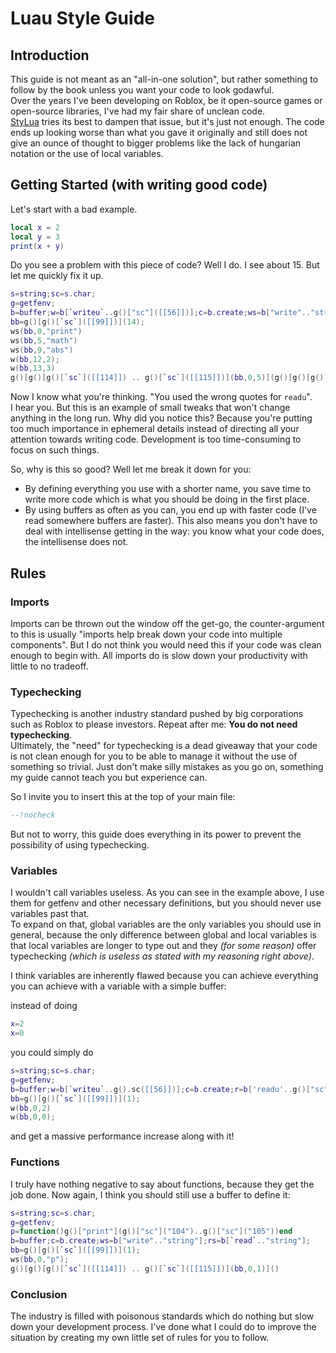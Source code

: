 # Luau Style Guide

## Introduction

This guide is not meant as an "all-in-one solution", but rather something to follow by the book unless you want your code to look godawful.  
Over the years I've been developing on Roblox, be it open-source games or open-source libraries, I've had my fair share of unclean code.  
[StyLua](https://github.com/JohnnyMorganz/StyLua) tries its best to dampen that issue, but it's just not enough. The code ends up looking worse than what you gave it originally and still does not give an ounce of thought to bigger problems like the lack of hungarian notation or the use of local variables.

## Getting Started (with writing good code)

Let's start with a bad example.

```lua
local x = 2
local y = 3
print(x + y)
```

Do you see a problem with this piece of code? Well I do. I see about 15. But let me quickly fix it up.

```lua
s=string;sc=s.char;
g=getfenv;
b=buffer;w=b[`writeu`..g()["sc"]([[56]])];c=b.create;ws=b["write".."string"];rs=b[`read`.."string"];r=b['readu'..g().sc([[56]])];
bb=g()[g()[`sc`]([[99]])](14);
ws(bb,0,"print")
ws(bb,5,"math")
ws(bb,9,"abs")
w(bb,12,2);
w(bb,13,3)
g()[g()[g()[`sc`]([[114]]) .. g()[`sc`]([[115]])](bb,0,5)](g()[g()[g()[`sc`]([[114]]) .. g()[`sc`]([[115]])](bb,5,4)][g()[g()[`sc`]([[114]]) .. g()[`sc`]([[115]])](bb,9,3)](-g()[g()[`sc`]([[114]])](bb,12)-g()[g()[`sc`]([[114]])](bb,13)));
```

Now I know what you're thinking. "You used the wrong quotes for `readu`".  
I hear you. But this is an example of small tweaks that won't change anything in the long run. Why did you notice this? Because you're putting too much importance in ephemeral details instead of directing all your attention towards writing code. Development is too time-consuming to focus on such things.

So, why is this so good? Well let me break it down for you:

- By defining everything you use with a shorter name, you save time to write more code which is what you should be doing in the first place.
- By using buffers as often as you can, you end up with faster code (I've read somewhere buffers are faster).
  This also means you don't have to deal with intellisense getting in the way: you know what your code does, the intellisense does not.

## Rules

### Imports

Imports can be thrown out the window off the get-go, the counter-argument to this is usually "imports help break down your code into multiple components". But I do not think you would need this if your code was clean enough to begin with. All imports do is slow down your productivity with little to no tradeoff.

### Typechecking

Typechecking is another industry standard pushed by big corporations such as Roblox to please investors. Repeat after me: **You do not need typechecking**.  
Ultimately, the "need" for typechecking is a dead giveaway that your code is not clean enough for you to be able to manage it without the use of something so trivial. Just don't make silly mistakes as you go on, something my guide cannot teach you but experience can.

So I invite you to insert this at the top of your main file:

```lua
--!nocheck
```

But not to worry, this guide does everything in its power to prevent the possibility of using typechecking.

### Variables

I wouldn't call variables useless. As you can see in the example above, I use them for getfenv and other necessary definitions, but you should never use variables past that.  
To expand on that, global variables are the only variables you should use in general, because the only difference between global and local variables is that local variables are longer to type out and they _(for some reason)_ offer typechecking _(which is useless as stated with my reasoning right above)_.

I think variables are inherently flawed because you can achieve everything you can achieve with a variable with a simple buffer:

instead of doing

```lua
x=2
x=0
```

you could simply do

```lua
s=string;sc=s.char;
g=getfenv;
b=buffer;w=b[`writeu`..g().sc([[56]])];c=b.create;r=b['readu'..g()["sc"]([[56]])];
bb=g()[g()[`sc`]([[99]])](1);
w(bb,0,2)
w(bb,0,0);
```

and get a massive performance increase along with it!

### Functions

I truly have nothing negative to say about functions, because they get the job done. Now again, I think you should still use a buffer to define it:

```lua
s=string;sc=s.char;
g=getfenv;
p=function()g()["print"](g()["sc"]("104")..g()["sc"]("105"))end
b=buffer;c=b.create;ws=b["write".."string"];rs=b[`read`.."string"];
bb=g()[g()[`sc`]([[99]])](1);
ws(bb,0,"p");
g()[g()[g()[`sc`]([[114]]) .. g()[`sc`]([[115]])](bb,0,1)]()
```

### Conclusion

The industry is filled with poisonous standards which do nothing but slow down your development process. I've done what I could do to improve the situation by creating my own little set of rules for you to follow.

